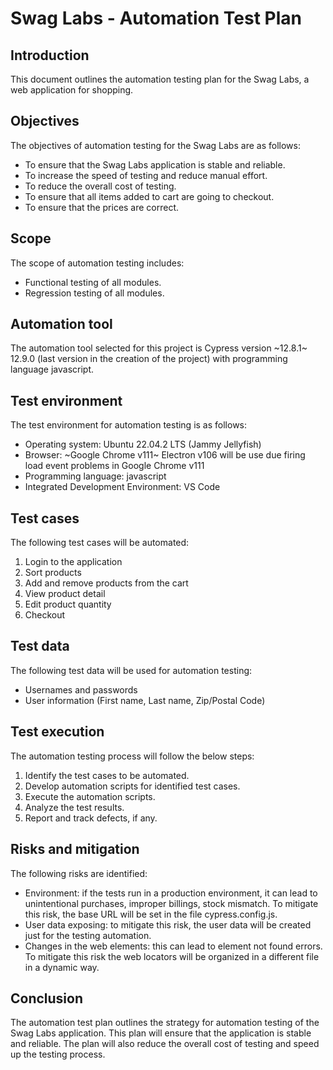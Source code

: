 # Swag Labs - Automation Test Plan

## Introduction
This document outlines the automation testing plan for the Swag Labs, a web application for
shopping.

## Objectives
The objectives of automation testing for the Swag Labs are as follows:
- To ensure that the Swag Labs application is stable and reliable.
- To increase the speed of testing and reduce manual effort.
- To reduce the overall cost of testing.
- To ensure that all items added to cart are going to checkout.
- To ensure that the prices are correct.

## Scope
The scope of automation testing includes:
- Functional testing of all modules.
- Regression testing of all modules.

## Automation tool
The automation tool selected for this project is Cypress version ~12.8.1~ 12.9.0 (last version in the creation of the project) with programming
language javascript.

## Test environment
The test environment for automation testing is as follows:
- Operating system: Ubuntu 22.04.2 LTS (Jammy Jellyfish)
- Browser: ~Google Chrome v111~ Electron v106 will be use due firing load event problems in Google Chrome v111
- Programming language: javascript
- Integrated Development Environment: VS Code

## Test cases
The following test cases will be automated:
1. Login to the application
2. Sort products
3. Add and remove products from the cart
4. View product detail
5. Edit product quantity
6. Checkout

## Test data
The following test data will be used for automation testing:
- Usernames and passwords
- User information (First name, Last name, Zip/Postal Code)

## Test execution
The automation testing process will follow the below steps:
1. Identify the test cases to be automated.
2. Develop automation scripts for identified test cases.
3. Execute the automation scripts.
4. Analyze the test results.
5. Report and track defects, if any.

## Risks and mitigation
The following risks are identified:
- Environment: if the tests run in a production environment, it can lead to unintentional
purchases, improper billings, stock mismatch. To mitigate this risk, the base URL will
be set in the file cypress.config.js.
- User data exposing: to mitigate this risk, the user data will be created just for the
testing automation.
- Changes in the web elements: this can lead to element not found errors. To mitigate
this risk the web locators will be organized in a different file in a dynamic way.

## Conclusion
The automation test plan outlines the strategy for automation testing of the Swag Labs
application. This plan will ensure that the application is stable and reliable. The plan will also
reduce the overall cost of testing and speed up the testing process.
